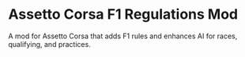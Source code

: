 # Assetto Corsa F1 Regulations Mod
A mod for Assetto Corsa that adds F1 rules and enhances AI for races, qualifying, and practices.
